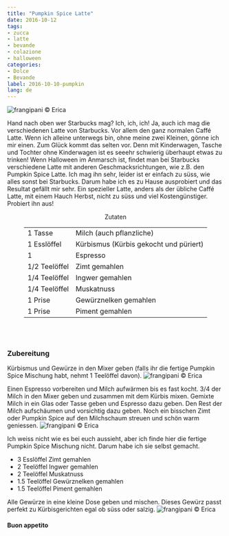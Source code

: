 ```yaml
---
title: "Pumpkin Spice Latte"
date: 2016-10-12
tags:
- zucca
- latte
- bevande
- colazione
- halloween
categories:
- Dolce
- Bevande
label: 2016-10-10-pumpkin
lang: de
---
```

![](../2016-10-12-pumpkin-spice-latte/header.jpg "frangipani © Erica")

Hand nach oben wer Starbucks mag? Ich, ich, ich! Ja, auch ich mag die verschiedenen Latte von Starbucks. Vor allem den ganz normalen Caffé Latte. Wenn ich alleine unterwegs bin, ohne meine zwei Kleinen, gönne ich mir einen. Zum Glück kommt das selten vor. Denn mit Kinderwagen, Tasche und Tochter ohne Kinderwagen ist es seeehr schwierig überhaupt etwas zu trinken! Wenn Halloween im Anmarsch ist, findet man bei Starbucks verschiedene Latte mit anderen Geschmacksrichtungen, wie z.B. den Pumpkin Spice Latte. Ich mag ihn sehr, leider ist er einfach zu süss, wie alles sonst bei Starbucks. Darum habe ich es zu Hause ausprobiert und das Resultat gefällt mir sehr. Ein spezieller Latte, anders als der übliche Caffé Latte, mit einem Hauch Herbst, nicht zu süss und viel Kostengünstiger. Probiert ihn aus!

<div id="wrapper" style="text-align: center">
  <div id="yourdiv" style="display: inline-block;">
    <div class="ingredients">
      <div class="ingredients-title">Zutaten</div>
      <table>
        <tbody>
          <tr>
            <td>1 Tasse</td>
            <td>Milch (auch pflanzliche)</td>
          </tr>
          <tr>
            <td>1 Esslöffel</td>
            <td>Kürbismus (Kürbis gekocht und püriert)</td>
          </tr>
          <tr>
            <td>1</td>
            <td>Espresso</td>
          </tr>
          <tr>
            <td>1/2 Teelöffel</td>
            <td>Zimt gemahlen</td>
          </tr>
          <tr>
            <td>1/4 Teelöffel</td>
            <td>Ingwer gemahlen</td>
          </tr>
          <tr>
            <td>1/4 Teelöffel</td>
            <td>Muskatnuss</td>
          </tr>
          <tr>
            <td>1 Prise</td>
            <td>Gewürznelken gemahlen</td>
          </tr>
          <tr>
            <td>1 Prise</td>
            <td>Piment gemahlen</td>
          </tr>
        </tbody>
      </table>
      <br></br>
    </div>
  </div>
</div>


<h3>
  <font color="grey">
    <i class="fa fa-cogs"></i>
  </font> Zubereitung
</h3>

Kürbismus und Gewürze in den Mixer geben (falls ihr die fertige Pumpkin Spice Mischung habt, nehmt 1 Teelöffel davon).
![](../2016-10-12-pumpkin-spice-latte/zucca.jpg "frangipani © Erica")

Einen Espresso vorbereiten und Milch aufwärmen bis es fast kocht. 3/4 der Milch in den Mixer geben und zusammen mit dem Kürbis mixen. Gemixte Milch in ein Glas oder Tasse geben und Espresso dazu geben. Den Rest der Milch aufschäumen und vorsichtig dazu geben. Noch ein bisschen Zimt oder Pumpkin Spice auf den Milchschaum streuen und schön warm geniessen.
![](../2016-10-12-pumpkin-spice-latte/risultato.jpg "frangipani © Erica")

Ich weiss nicht wie es bei euch aussieht, aber ich finde hier die fertige Pumpkin Spice Mischung nicht. Darum habe ich sie selbst gemacht.

- 3 Esslöffel Zimt gemahlen
- 2 Teelöffel Ingwer gemahlen
- 2 Teelöffel Muskatnuss
- 1.5 Teelöffel Gewürznelken gemahlen
- 1.5 Teelöffel Piment gemahlen 

Alle Gewürze in eine kleine Dose geben und mischen. Dieses Gewürz passt perfekt zu Kürbisgerichten egal ob süss oder salzig.
![](../2016-10-12-pumpkin-spice-latte/pumpkinspice.jpg "frangipani © Erica")


<h4>Buon appetito
  <font color="red">
    <i class="fa fa-smile-o"></i>
  </font>
</h4>

